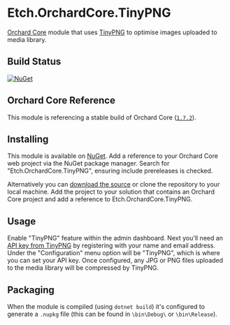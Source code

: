 # Etch.OrchardCore.TinyPNG

[Orchard Core](https://github.com/orchardcms/orchardcore) module that uses [TinyPNG](https://tinypng.com/) to optimise images uploaded to media library.

## Build Status

[![NuGet](https://img.shields.io/nuget/v/Etch.OrchardCore.TinyPNG.svg)](https://www.nuget.org/packages/Etch.OrchardCore.TinyPNG)

## Orchard Core Reference

This module is referencing a stable build of Orchard Core ([`1.7.2`](https://www.nuget.org/packages/OrchardCore.Module.Targets/1.7.2)).

## Installing

This module is available on [NuGet](https://www.nuget.org/packages/Etch.OrchardCore.TinyPNG). Add a reference to your Orchard Core web project via the NuGet package manager. Search for "Etch.OrchardCore.TinyPNG", ensuring include prereleases is checked.

Alternatively you can [download the source](https://github.com/etchuk/Etch.OrchardCore.TinyPNG/archive/master.zip) or clone the repository to your local machine. Add the project to your solution that contains an Orchard Core project and add a reference to Etch.OrchardCore.TinyPNG.

## Usage

Enable "TinyPNG" feature within the admin dashboard. Next you'll need an [API key from TinyPNG](https://tinypng.com/developers) by registering with your name and email address. Under the "Configuration" menu option will be "TinyPNG", which is where you can set your API key. Once configured, any JPG or PNG files uploaded to the media library will be compressed by TinyPNG.

## Packaging

When the module is compiled (using `dotnet build`) it's configured to generate a `.nupkg` file (this can be found in `\bin\Debug\` or `\bin\Release`).
